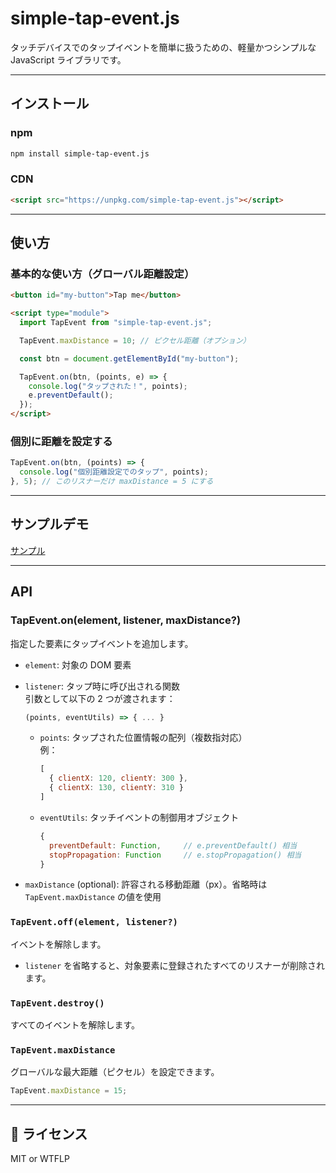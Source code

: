 # simple-tap-event.js

タッチデバイスでのタップイベントを簡単に扱うための、軽量かつシンプルな JavaScript ライブラリです。

---

## インストール

### npm

```bash
npm install simple-tap-event.js
```

### CDN

```html
<script src="https://unpkg.com/simple-tap-event.js"></script>
```

---

## 使い方

### 基本的な使い方（グローバル距離設定）

```html
<button id="my-button">Tap me</button>

<script type="module">
  import TapEvent from "simple-tap-event.js";

  TapEvent.maxDistance = 10; // ピクセル距離（オプション）

  const btn = document.getElementById("my-button");

  TapEvent.on(btn, (points, e) => {
    console.log("タップされた！", points);
    e.preventDefault();
  });
</script>
```

### 個別に距離を設定する

```js
TapEvent.on(btn, (points) => {
  console.log("個別距離設定でのタップ", points);
}, 5); // このリスナーだけ maxDistance = 5 にする
```

---

## サンプルデモ

[サンプル](https://mogamoga1024.github.io/simple-tap-event.js/sample/sample.html)

---

## API

### TapEvent.on(element, listener, maxDistance?)

指定した要素にタップイベントを追加します。

- `element`: 対象の DOM 要素  
- `listener`: タップ時に呼び出される関数  
  引数として以下の 2 つが渡されます：

  ```js
  (points, eventUtils) => { ... }
  ```

  - `points`: タップされた位置情報の配列（複数指対応）  
    例：
    ```js
    [
      { clientX: 120, clientY: 300 },
      { clientX: 130, clientY: 310 }
    ]
    ```

  - `eventUtils`: タッチイベントの制御用オブジェクト  
    ```js
    {
      preventDefault: Function,     // e.preventDefault() 相当
      stopPropagation: Function     // e.stopPropagation() 相当
    }
    ```

- `maxDistance` (optional): 許容される移動距離（px）。省略時は `TapEvent.maxDistance` の値を使用

### `TapEvent.off(element, listener?)`

イベントを解除します。

- `listener` を省略すると、対象要素に登録されたすべてのリスナーが削除されます。

### `TapEvent.destroy()`

すべてのイベントを解除します。

### `TapEvent.maxDistance`

グローバルな最大距離（ピクセル）を設定できます。

```js
TapEvent.maxDistance = 15;
```

---

## 📄 ライセンス

MIT or WTFLP
